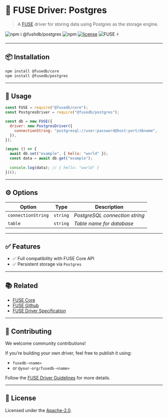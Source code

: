 # 🔌 FUSE Driver: Postgres

> A [FUSE](https://github.com/Fast-Unified-Storage-Engine/FUSE) driver for storing data using Postgres as the storage engine.

![npm i @fushdb/postgres](https://img.shields.io/badge/npm%20i-@fushdb/postgres-black)
![npm](https://img.shields.io/npm/v/@fusedb/postgres)
[![license](https://img.shields.io/npm/l/@fusedb/postgres)](./LICENSE)
![FUSE ⚡](https://img.shields.io/badge/FUSE-⚡-yellow)

---

## 📦 Installation

```bash
npm install @fusedb/core
npm install @fusedb/postgres
```
---

## 🚀 Usage

```js
const FUSE = require("@fusedb/core");
const PostgresDriver = require("@fusedb/postgres");

const db = new FUSE({
  driver: new PostgresDriver({
    connectionString: "postgresql://user:password@host:port/dbname",
  }),
});

(async () => {
  await db.set("example", { hello: "world" });
  const data = await db.get("example");
  
  console.log(data); // { hello: "world" }
})();
```

---

## ⚙️ Options

| Option | Type  | Description                                 |
| ------ | ----- | ------------------------------------------- |
| `connectionString`  | `string` | *PostgreSQL connection string* |
| `table`  | `string` | *Table name for database* |

---

## ✅ Features

* ✅ Full compatibility with FUSE Core API
* ✅ Persistent storage via `Postgres`

---

## 📚 Related

* [FUSE Core](https://www.npmjs.com/package/@fusedb/core)
* [FUSE Github](https://github.com/Fast-Unified-Storage-Engine/FUSE)
* [FUSE Driver Specification](https://github.com/Fast-Unified-Storage-Engine/FUSE/blob/main/DRIVER_SPECIFICATION.md)

---

## 🤝 Contributing

We welcome community contributions!

If you’re building your own driver, feel free to publish it using:

* `fusedb-<name>`
* or `@your-org/fusedb-<name>`

Follow the [FUSE Driver Guidelines](https://github.com/fusedb/.github/blob/main/CONTRIBUTING.md) for more details.

---

## 🧾 License

Licensed under the [Apache-2.0](./LICENSE).
